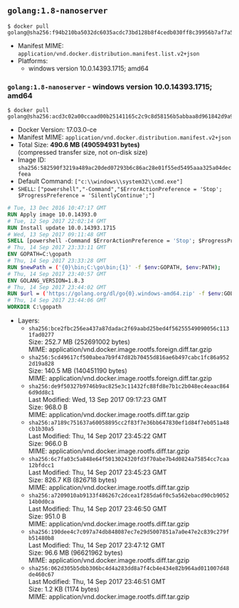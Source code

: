 ## `golang:1.8-nanoserver`

```console
$ docker pull golang@sha256:f94b210ba5032dc6035acdc73bd128b8f4cedb030ff8c39956b7af7a5603a85c
```

-	Manifest MIME: `application/vnd.docker.distribution.manifest.list.v2+json`
-	Platforms:
	-	windows version 10.0.14393.1715; amd64

### `golang:1.8-nanoserver` - windows version 10.0.14393.1715; amd64

```console
$ docker pull golang@sha256:acd3c02a00ccaad00b25141165c2c9c8d58156b5abbaa8d961842d9a9836b09d
```

-	Docker Version: 17.03.0-ce
-	Manifest MIME: `application/vnd.docker.distribution.manifest.v2+json`
-	Total Size: **490.6 MB (490594931 bytes)**  
	(compressed transfer size, not on-disk size)
-	Image ID: `sha256:582590f3219a489ac20ded07293b6c86ac28e01f55ed5495aaa325a04decfeea`
-	Default Command: `["c:\\windows\\system32\\cmd.exe"]`
-	`SHELL`: `["powershell","-Command","$ErrorActionPreference = 'Stop'; $ProgressPreference = 'SilentlyContinue';"]`

```dockerfile
# Tue, 13 Dec 2016 10:47:17 GMT
RUN Apply image 10.0.14393.0
# Tue, 12 Sep 2017 22:02:14 GMT
RUN Install update 10.0.14393.1715
# Wed, 13 Sep 2017 09:11:48 GMT
SHELL [powershell -Command $ErrorActionPreference = 'Stop'; $ProgressPreference = 'SilentlyContinue';]
# Thu, 14 Sep 2017 23:33:11 GMT
ENV GOPATH=C:\gopath
# Thu, 14 Sep 2017 23:33:28 GMT
RUN $newPath = ('{0}\bin;C:\go\bin;{1}' -f $env:GOPATH, $env:PATH); 	Write-Host ('Updating PATH: {0}' -f $newPath); 	setx /M PATH $newPath;
# Thu, 14 Sep 2017 23:40:57 GMT
ENV GOLANG_VERSION=1.8.3
# Thu, 14 Sep 2017 23:44:02 GMT
RUN $url = ('https://golang.org/dl/go{0}.windows-amd64.zip' -f $env:GOLANG_VERSION); 	Write-Host ('Downloading {0} ...' -f $url); 	Invoke-WebRequest -Uri $url -OutFile 'go.zip'; 		$sha256 = 'de026caef4c5b4a74f359737dcb2d14c67ca45c45093755d3b0d2e0ee3aafd96'; 	Write-Host ('Verifying sha256 ({0}) ...' -f $sha256); 	if ((Get-FileHash go.zip -Algorithm sha256).Hash -ne $sha256) { 		Write-Host 'FAILED!'; 		exit 1; 	}; 		Write-Host 'Expanding ...'; 	Expand-Archive go.zip -DestinationPath C:\; 		Write-Host 'Verifying install ("go version") ...'; 	go version; 		Write-Host 'Removing ...'; 	Remove-Item go.zip -Force; 		Write-Host 'Complete.';
# Thu, 14 Sep 2017 23:44:06 GMT
WORKDIR C:\gopath
```

-	Layers:
	-	`sha256:bce2fbc256ea437a87dadac2f69aabd25bed4f56255549090056c1131fad0277`  
		Size: 252.7 MB (252691002 bytes)  
		MIME: application/vnd.docker.image.rootfs.foreign.diff.tar.gzip
	-	`sha256:5cd49617cf500abea7b9f47d82b70455d816ae6b497cabc1fc86a9522d19a828`  
		Size: 140.5 MB (140451190 bytes)  
		MIME: application/vnd.docker.image.rootfs.foreign.diff.tar.gzip
	-	`sha256:de9f50327b9746b9ac825e3c11432fc88fd8e7b1c2b048ec4eaac8646d9dd8c1`  
		Last Modified: Wed, 13 Sep 2017 09:17:23 GMT  
		Size: 968.0 B  
		MIME: application/vnd.docker.image.rootfs.diff.tar.gzip
	-	`sha256:a7189c751637a60058895cc2f83f7e36bb647830ef1d84f7eb051a48cb1b30a5`  
		Last Modified: Thu, 14 Sep 2017 23:45:22 GMT  
		Size: 966.0 B  
		MIME: application/vnd.docker.image.rootfs.diff.tar.gzip
	-	`sha256:6c7fa03c5a848e64f5013024320fd3f70abe7b4d0824a75854cc7caa12bfdcc1`  
		Last Modified: Thu, 14 Sep 2017 23:45:23 GMT  
		Size: 826.7 KB (826718 bytes)  
		MIME: application/vnd.docker.image.rootfs.diff.tar.gzip
	-	`sha256:a7209010ab9133f486267c2dcea1f285da6f0c5a562ebacd90cb905214b0d0ca`  
		Last Modified: Thu, 14 Sep 2017 23:46:50 GMT  
		Size: 951.0 B  
		MIME: application/vnd.docker.image.rootfs.diff.tar.gzip
	-	`sha256:190dee4c7c097a74db848087ec7e29d5007851a7a0e47e2c839c279fb51480b8`  
		Last Modified: Thu, 14 Sep 2017 23:47:12 GMT  
		Size: 96.6 MB (96621962 bytes)  
		MIME: application/vnd.docker.image.rootfs.diff.tar.gzip
	-	`sha256:062d305b5dbb306bc4d4a283dd8a7f4cb4e434e82b964ad011007d48de460c67`  
		Last Modified: Thu, 14 Sep 2017 23:46:51 GMT  
		Size: 1.2 KB (1174 bytes)  
		MIME: application/vnd.docker.image.rootfs.diff.tar.gzip
